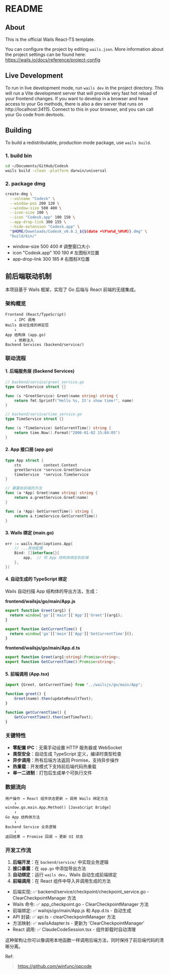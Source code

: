 # README

## About

This is the official Wails React-TS template.

You can configure the project by editing `wails.json`. More information about the project settings can be found
here: https://wails.io/docs/reference/project-config

## Live Development

To run in live development mode, run `wails dev` in the project directory. This will run a Vite development
server that will provide very fast hot reload of your frontend changes. If you want to develop in a browser
and have access to your Go methods, there is also a dev server that runs on http://localhost:34115. Connect
to this in your browser, and you can call your Go code from devtools.

## Building

To build a redistributable, production mode package, use `wails build`.

### 1. build bin
```sh
cd ~/Documents/GitHub/Codesk
wails build -clean -platform darwin/universal
```
### 2. package dmg

```sh
create-dmg \
  --volname "Codesk" \
  --window-pos 200 120 \
  --window-size 500 400 \
  --icon-size 100 \
  --icon "Codesk.app" 100 150 \
  --app-drop-link 300 155 \
  --hide-extension "Codesk.app" \
  "$HOME/Downloads/Codesk_v0.0.1_${$(date +%Y%m%d_%H%M)}.dmg" \
  "build/bin/"
```

- window-size 500 400       # 调整窗口大小
- icon "Codesk.app" 100 190 # 左图标X位置
- app-drop-link 300 185     # 右图标X位置

## 前后端联动机制

本项目基于 Wails 框架，实现了 Go 后端与 React 前端的无缝集成。

### 架构概览

```
Frontend (React/TypeScript)
    ↓ IPC 调用
Wails 自动生成的绑定层
    ↓ 
App 结构体 (app.go)
    ↓ 依赖注入
Backend Services (backend/service/)
```

### 联动流程

#### 1. 后端服务层 (Backend Services)
```go
// backend/service/greet_service.go
type GreetService struct {}

func (s *GreetService) Greet(name string) string {
    return fmt.Sprintf("Hello %s, It's show time!", name)
}

// backend/service/time_service.go  
type TimeService struct {}

func (s *TimeService) GetCurrentTime() string {
    return time.Now().Format("2006-01-02 15:04:05")
}
```

#### 2. App 接口层 (app.go)
```go
type App struct {
    ctx          context.Context
    greetService *service.GreetService
    timeService  *service.TimeService
}

// 暴露给前端的方法
func (a *App) Greet(name string) string {
    return a.greetService.Greet(name)
}

func (a *App) GetCurrentTime() string {
    return a.timeService.GetCurrentTime()
}
```

#### 3. Wails 绑定 (main.go)
```go
err := wails.Run(&options.App{
    // ...其他配置
    Bind: []interface{}{
        app,  // 将 App 结构体绑定到前端
    },
})
```

#### 4. 自动生成的 TypeScript 绑定
Wails 自动扫描 App 结构体的导出方法，生成：

**frontend/wailsjs/go/main/App.js**
```javascript
export function Greet(arg1) {
  return window['go']['main']['App']['Greet'](arg1);
}

export function GetCurrentTime() {
  return window['go']['main']['App']['GetCurrentTime']();
}
```

**frontend/wailsjs/go/main/App.d.ts**
```typescript
export function Greet(arg1:string):Promise<string>;
export function GetCurrentTime():Promise<string>;
```

#### 5. 前端调用 (App.tsx)
```typescript
import {Greet, GetCurrentTime} from "../wailsjs/go/main/App";

function greet() {
    Greet(name).then(updateResultText);
}

function getCurrentTime() {
    GetCurrentTime().then(setTimeText);
}
```

### 关键特性

- **零配置 IPC**：无需手动设置 HTTP 服务器或 WebSocket
- **类型安全**：自动生成 TypeScript 定义，编译时类型检查
- **异步调用**：所有后端方法返回 Promise，支持异步操作
- **热重载**：开发模式下支持前后端代码热重载
- **单一二进制**：打包后生成单个可执行文件

### 数据流向

```
用户操作 → React 组件状态更新 → 调用 Wails 绑定方法 
    ↓
window.go.main.App.Method() [JavaScript Bridge]
    ↓  
Go App 结构体方法
    ↓
Backend Service 业务逻辑
    ↓
返回结果 → Promise 回调 → 更新 UI 状态
```

### 开发工作流

1. **后端开发**：在 `backend/service/` 中实现业务逻辑
2. **接口暴露**：在 `app.go` 中添加导出方法
3. **自动绑定**：运行 `wails dev`，Wails 自动生成前端绑定
4. **前端调用**：在 React 组件中导入并调用生成的方法


  - 后端实现: ✅ backend/service/checkpoint/checkpoint_service.go - ClearCheckpointManager 方法
  - Wails 命令: ✅ app_checkpoint.go - ClearCheckpointManager 方法
  - 前端绑定: ✅ wailsjs/go/main/App.js 和 App.d.ts - 自动生成
  - API 封装: ✅ api.ts - clearCheckpointManager 方法
  - 方法映射: ✅ wailsAdapter.ts - 更新为 'ClearCheckpointManager'
  - React 调用: ✅ ClaudeCodeSession.tsx - 组件卸载时自动清理
  
这种架构让你可以像调用本地函数一样调用后端方法，同时保持了前后端代码的清晰分离。

Ref:
> https://github.com/winfunc/opcode
